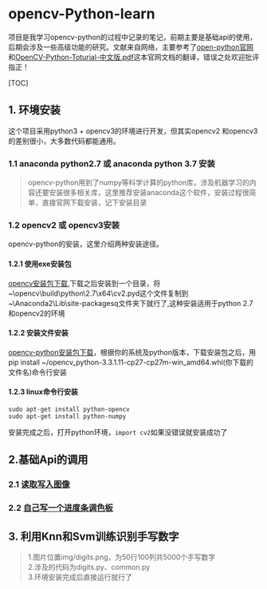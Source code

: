 ﻿opencv-Python-learn
============================
项目是我学习opencv-python的过程中记录的笔记，前期主要是基础api的使用，后期会涉及一些高级功能的研究。文献来自网络，主要参考了[open-python官网](http://opencv-python-tutroals.readthedocs.io/en/latest/)和[OpenCV-Python-Toturial-中文版.pdf](https://github.com/nopeiyu/opencv-Python-learn/tree/master/doucument)这本官网文档的翻译，错误之处欢迎批评指正！

[TOC]  

## 1. 环境安装  
这个项目采用python3 + opencv3的环境进行开发，但其实opencv2 和opencv3 的差别很小，大多数代码都能通用。
### 1.1 anaconda python2.7 或 anaconda python 3.7 安装 

> opencv-python用到了numpy等科学计算的python库，涉及机器学习的内容还要安装很多相关库，这里推荐安装anaconda这个软件，安装过程很简单，直接官网下载安装，记下安装目录

### 1.2 opencv2 或 opencv3安装  
opencv-python的安装，这里介绍两种安装途径。
 
#### 1.2.1 使用exe安装包

[opencv安装包下载](https://sourceforge.net/projects/opencvlibrary/files/opencv-win/2.4.13/opencv-2.4.13.4-vc14.exe/download),下载之后安装到一个目录，将~\opencv\build\python\2.7\x64\cv2.pyd这个文件复制到~\Anaconda2\Lib\site-packagesq文件夹下就行了,这种安装适用于python 2.7和opencv2的环境

#### 1.2.2 安装文件安装

[opencv-python安装包下载](https://pypi.python.org/pypi/opencv-python)，根据你的系统及python版本，下载安装包之后，用pip install ~/opencv_python-3.3.1.11-cp27-cp27m-win_amd64.whl(你下载的文件名)命令行安装

#### 1.2.3 linux命令行安装
```
sudo apt-get install python-opencv
sudo apt-get install python-numpy
```

安装完成之后，打开python环境，`import cv2`如果没错误就安装成功了

## 2.基础Api的调用
### 2.1 [读取写入图像](https://github.com/nopeiyu/Opencv-Python-learn/blob/master/read-image.py)
### 2.2 [自己写一个进度条调色板](https://github.com/nopeiyu/Opencv-Python-learn/blob/master/Trackbar.py)

## 3. 利用Knn和Svm训练识别手写数字  
>1.图片位置img/digits.png，为50行100列共5000个手写数字  
>2.涉及的代码为digits.py、common.py  
>3.环境安装完成后直接运行就行了
